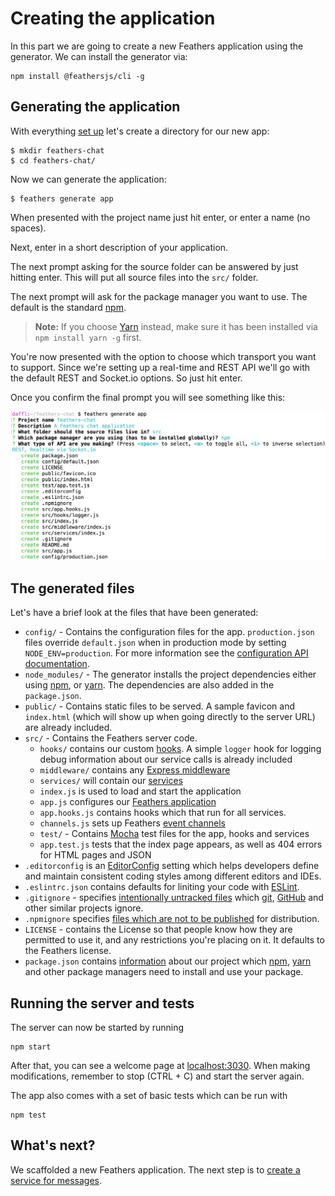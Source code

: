 # Creating the application

In this part we are going to create a new Feathers application using the generator. We can install the generator via:

```
npm install @feathersjs/cli -g
```

## Generating the application

With everything [set up](../basics/setup.md) let's create a directory for our new app:

```
$ mkdir feathers-chat
$ cd feathers-chat/
```

Now we can generate the application:

```
$ feathers generate app
```

When presented with the project name just hit enter, or enter a name (no spaces).

Next, enter in a short description of your application.

The next prompt asking for the source folder can be answered by just hitting enter. This will put all source files into the `src/` folder.

The next prompt will ask for the package manager you want to use. The default is the standard [npm](https://www.npmjs.com/).

> **Note:** If you choose [Yarn](https://yarnpkg.com/en/) instead, make sure it has been installed via `npm install yarn -g` first.

You're now presented with the option to choose which transport you want to support. Since we're setting up a real-time and REST API we'll go with the default REST and Socket.io options. So just hit enter.

Once you confirm the final prompt you will see something like this:

![Final Configuration](./assets/creating.png)

## The generated files

Let's have a brief look at the files that have been generated:

- `config/` - Contains the configuration files for the app. `production.json` files override `default.json` when in production mode by setting `NODE_ENV=production`. For more information see the [configuration API documentation](../../api/configuration.md).
- `node_modules/` - The generator installs the project dependencies either using
[npm](https://docs.npmjs.com/), or [yarn](https://yarnpkg.com/en/). The dependencies are also added in the  `package.json`.
- `public/` - Contains static files to be served. A sample favicon and `index.html` (which will show up when going directly to the server URL) are already included.
- `src/` - Contains the Feathers server code.   
  - `hooks/` contains our custom [hooks](../basics/hooks.md). A simple `logger` hook for logging debug information about our service calls is already included
  - `middleware/` contains any [Express middleware](http://expressjs.com/en/guide/writing-middleware.html)
  - `services/` will contain our [services](../basics/services.md)
  - `index.js` is used to load and start the application
  - `app.js` configures our [Feathers application](../basics/starting.md)
  - `app.hooks.js` contains hooks which that run for all services.
  - `channels.js` sets up Feathers [event channels](../../api/channels.md)
  - `test/` - Contains [Mocha](https://mochajs.org/) test files for the app, hooks and services
  - `app.test.js` tests that the index page appears, as well as 404 errors for HTML pages and JSON
- `.editorconfig` is an [EditorConfig](http://editorconfig.org/) setting which helps developers define and maintain consistent coding styles among different editors and IDEs.
- `.eslintrc.json` contains defaults for liniting your code with [ESLint](http://eslint.org/docs/user-guide/getting-started).
- `.gitignore` - specifies [intentionally untracked files](https://git-scm.com/docs/gitignore) which [git](https://git-scm.com/), [GitHub](https://github.com/) and other similar projects ignore.
- `.npmignore` specifies [files which are not to be published](https://docs.npmjs.com/misc/developers#keeping-files-out-of-your-package) for distribution.
- `LICENSE` - contains the License so that people know how they are permitted to use it, and any restrictions you're placing on it. It defaults to the Feathers license.
- `package.json` contains [information](https://docs.npmjs.com/files/package.json) about our project which [npm](https://docs.npmjs.com/), [yarn](https://yarnpkg.com/en/) and other package managers need to install and use your package.

## Running the server and tests

The server can now be started by running

```
npm start
```

After that, you can see a welcome page at [localhost:3030](http://localhost:3030). When making modifications, remember to stop (CTRL + C) and start the server again.

The app also comes with a set of basic tests which can be run with

```
npm test
```

## What's next?

We scaffolded a new Feathers application. The next step is to [create a service for messages](./service.md).
